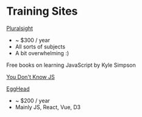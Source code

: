 
# Training Sites


[Pluralsight](http://www.pluralsight.com)

* ~ $300 / year
* All sorts of subjects
* A bit overwhelming :) 



Free books on learning JavaScript by Kyle Simpson

[You Don't Know JS](https://github.com/getify/You-Dont-Know-JS)



[EggHead](http://www.egghead.io)

* ~ $200 / year
* Mainly JS, React, Vue, D3

